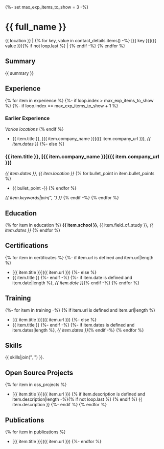 {%- set max_exp_items_to_show = 3 -%}

# {{ full_name }}

{{ location }} |
{% for key, value in contact_details.items() -%}
[{{ key }}]({{ value }}){% if not loop.last %} | {% endif -%}
{% endfor %}


## Summary

{{ summary }}


## Experience
{% for item in experience %}
{%- if loop.index > max_exp_items_to_show %}
{%- if loop.index == max_exp_items_to_show + 1 %}
### Earlier Experience
_Varios locations_
{% endif %}
 * {{ item.title }}, [{{ item.company_name }}]({{ item.company_url }}), _{{ item.dates }}_
{%- else %}
### {{ item.title }}, [{{ item.company_name }}]({{ item.company_url }})
_{{ item.dates }}, {{ item.location }}_
{% for bullet_point in item.bullet_points %}
 * {{ bullet_point -}}
{% endfor %}

_{{ item.keywords|join(", ") }}_
{% endif -%}
{% endfor %}


## Education
{% for item in education %}
**{{ item.school }}**, {{ item.field_of_study }}, _{{ item.dates }}_
{% endfor %}

## Certifications
{% for item in certificates %}
{%- if item.url is defined and item.url|length %}
 * [{{ item.title }}]({{ item.url }})
{%- else %}
 * {{ item.title }}
{%- endif -%}
{%- if item.date is defined and item.date|length %}, _{{ item.date }}_{% endif -%}
{% endfor %}

## Training
{%- for item in training -%}
{% if item.url is defined and item.url|length %}
 * [{{ item.title }}]({{ item.url }})
{%- else %}
 * {{ item.title }}
{%- endif -%}
{%- if item.dates is defined and item.dates|length %}, _{{ item.dates }}_{% endif -%}
{% endfor %}


## Skills

{{ skills|join(", ") }}.


## Open Source Projects
{% for item in oss_projects %}
 * [{{ item.title }}]({{ item.url }})
   {% if item.description is defined and item.description|length -%}{% if not loop.last %} \{% endif %}
   {{ item.description }}
   {%- endif %}
{% endfor %}

## Publications
{% for item in publications %}
 * [{{ item.title }}]({{ item.url }})
{%- endfor %}
